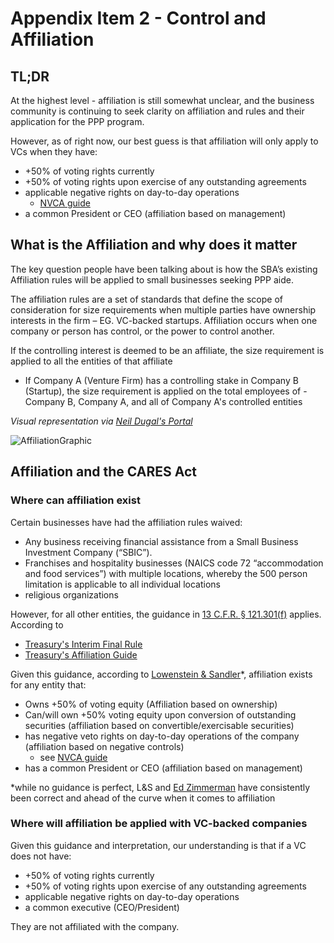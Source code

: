 # Appendix Item 2 - Control and Affiliation

## TL;DR

At the highest level - affiliation is still somewhat unclear, and the business community is continuing to seek clarity on affiliation and rules and their application for the PPP program.

However, as of right now, our best guess is that  affiliation will only apply to VCs when they have: 

- +50% of voting rights currently
- +50% of voting rights upon exercise of any outstanding agreements
- applicable negative rights on day-to-day operations 
  - [NVCA guide](https://nvca.org/wp-content/uploads/2020/03/VC-SBA-Lending-and-Affiliation-Guidance-for-SBA-Loan-Programs.pdf)
- a common President or CEO (affiliation based on management)



## What is the Affiliation and why does it matter

The key question people have been talking about is how the SBA’s existing Affiliation rules will be applied to small businesses seeking PPP aide.

The affiliation rules are a set of standards that define the scope of consideration for size requirements when multiple parties have ownership interests in the firm – EG. VC-backed startups. Affiliation occurs when one company or person has control, or the power to control another.

If the controlling interest is deemed to be an affiliate, the size requirement is applied to all the entities of that affiliate 

- If Company A (Venture Firm) has a controlling stake in Company B (Startup), the size requirement is applied on the total employees of - Company B, Company A, and all of Company A's controlled entities

_Visual representation via_ [_Neil Dugal's Portal_](https://www.notion.so/Requirements-77aa3a6d24264bea94c0a12f51653d8a)

![AffiliationGraphic](https://www.notion.so/image/https%3A%2F%2Fs3-us-west-2.amazonaws.com%2Fsecure.notion-static.com%2F8275151f-1c33-49c6-bc7a-0cf3b1a6f61b%2FScreen_Shot_2020-03-30_at_1.12.54_PM.png?table=block&id=e5134bc7-4dff-4779-8f68-a0ca6a95c5e1&width=1950&cache=v2)

## Affiliation and the CARES Act
### Where can affiliation exist

Certain businesses have had the affiliation rules waived:

- Any business receiving financial assistance from a Small Business Investment Company (“SBIC”).
- Franchises and hospitality businesses (NAICS code 72 “accommodation and food services”) with multiple locations, whereby the 500 person limitation is applicable to all individual locations
- religious organizations

However, for all other entities, the guidance in [13 C.F.R. § 121.301(f)](https://www.ecfr.gov/cgi-bin/text-idx?SID=7655ef612afd00fe4fba93bfe9122ae7&mc=true&node=se13.1.121_1301&rgn=div8) applies. According to 
- [Treasury's Interim Final Rule](https://home.treasury.gov/system/files/136/SBA%20IFR%202.pdf)
- [Treasury's Affiliation Guide](https://home.treasury.gov/system/files/136/Affiliation%20rules%20overview%20%28for%20public%29.pdf)

Given this guidance, according to [Lowenstein & Sandler](https://www.lowenstein.com/news-insights/publications/client-alerts/sba-section-7-a-loans-for-venture-capital-backed-growth-companiesstartups-under-the-cares-act-the-tech-group)*, affiliation exists for any entity that:

- Owns +50% of voting equity  (Affiliation based on ownership)
- Can/will own +50% voting equity upon conversion of outstanding securities (affiliation based on  convertible/exercisable securities)
- has negative veto rights on day-to-day operations of the company (affiliation based on negative controls)
  - see [NVCA guide](https://nvca.org/wp-content/uploads/2020/03/VC-SBA-Lending-and-Affiliation-Guidance-for-SBA-Loan-Programs.pdf)
- has a common President or CEO (affiliation based on management)

*while no guidance is perfect, L&S and [Ed Zimmerman](https://twitter.com/EdGrapeNutZimm) have consistently been correct and ahead of the curve when it comes to affiliation
### Where will affiliation be applied with VC-backed companies
Given this guidance and interpretation, our understanding is that if a VC does not have: 
- +50% of voting rights currently
- +50% of voting rights upon exercise of any outstanding agreements
- applicable negative rights on day-to-day operations
- a common executive (CEO/President)

They are not affiliated with the company.